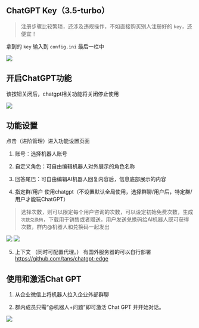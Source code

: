 ## ChatGPT Key（3.5-turbo）

> 注册步骤比较繁琐，还涉及违规操作，不如直接购买别人注册好的 `key`，还便宜！

拿到的 `key` 输入到 `config.ini` 最后一栏中

![](../.media/3.1image1.png)

## 开启ChatGPT功能

该按钮关闭后，chatgpt相关功能将关闭停止使用

![](../.media/3.1image2.png)


## 功能设置

点击（进阶管理）进入功能设置页面
1. 账号：选择机器人账号


2. 自定义角色：可自由编辑机器人对外展示的角色名称


3. 回答尾巴：可自由编辑AI机器人回复内容后，信息底部展示的内容


4. 指定群/用户 使用chatgpt（不设置默认全局使用，选择群聊/用户后，特定群/用户才能玩ChatGPT）

> 选择次数，则可以限定每个用户咨询的次数，可以设定初始免费次数，生成`次数兑换码`，下载用于销售或者赠送，用户发送兑换码给AI机器人既可获得次数，群内@机器人和兑换码一起发出

![](../.media/3.1image3.jpg)
![](../.media/3.1image4.gif)

5.  上下文 （同时可配置代理。） 有国外服务器的可以自行部署 https://github.com/tans/chatgpt-edge  


## 使用和激活Chat GPT
1. 从企业微信上将机器人拉入企业外部群聊


2. 群内成员只需“@机器人+问题”即可激活 Chat GPT 并开始对话。

![](../.media/3.1image4.jpg)

